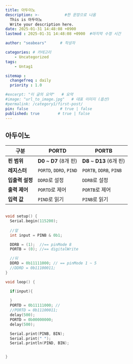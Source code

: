 ```yaml
---
title: 아두이노
description: >-           #한 문장으로 나옴
  This is 아두이노
  Write your description here.
date: 2025-01-31 14:48:08 +0900
lastmod : 2025-01-31 14:48:08 +0900  #마지막 수정 시간

author: "seabears"      # 작성자

categories: # 카테고리
    - Uncategorized  
tags: 
    - Untag1

sitemap :
  changefreq : daily
  priority : 1.0

#excerpt: "이 글의 요약"   # 요약
#image: "url_to_image.jpg"   # 대표 이미지 (옵션)
#permalink: /category1/first-post/
pin: false              # true | false
published: true        # true | false
---
```



## 아두이노




| **구분**        | **PORTD**                | **PORTB**                 |
| --------------- | ------------------------ | ------------------------- |
| **핀 범위**     | **D0** ~ **D7** (8개 핀) | **D8** ~ **D13** (6개 핀) |
| **레지스터**    | `PORTD`, `DDRD`, `PIND`  | `PORTB`, `DDRB`, `PINB`   |
| **입출력 설정** | `DDRD`로 설정            | `DDRB`로 설정             |
| **출력 제어**   | `PORTD`로 제어           | `PORTB`로 제어            |
| **입력 값**     | `PIND`로 읽기            | `PINB`로 읽기             |


```ino

void setup() {
  Serial.begin(115200);
  
  //앞
  int input = PINB & 0b1;

  DDRB = (1);  //== pinMode 8
  PORTB = (0); //== digitalWrite

  //뒤
  DDRD = 0b11111000; // == pinMode 1 ~ 5
  //DDRD = 0b11100011;
}

void loop() {

  if(input){
    
  }
  PORTD = 0b11111000; // 
  //PORTD = 0b11100011;
  delay(500);
  PORTD = 0b00000000;
  delay(500);

  Serial.print(PINB, BIN);
  Serial.print(" ");
  Serial.println(PIND, BIN);


}

```